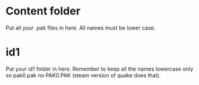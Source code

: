 # Content folder
Put all your .pak files in here.
All names must be lower case.

# id1
Put your id1 folder in here. Remember to keep all the names lowercase only so pak0.pak no PAK0.PAK (steam version of quake does that).
